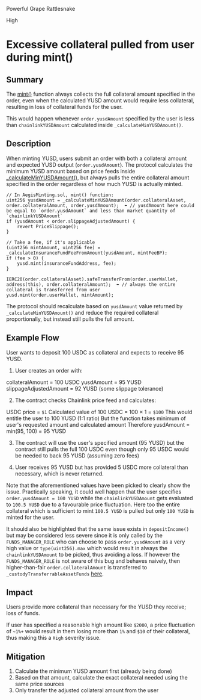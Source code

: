 Powerful Grape Rattlesnake

High

# Excessive collateral pulled from user during mint()

## Summary
The [mint()](https://github.com/sherlock-audit/2025-04-aegis-op-grant/blob/main/aegis-contracts/contracts/AegisMinting.sol#L265) function always collects the full collateral amount specified in the order, even when the calculated YUSD amount would require less collateral, resulting in loss of collateral funds for the user.

This would happen whenever `order.yusdAmount` specified by the user is less than `chainlinkYUSDAmount` calculated inside `_calculateMinYUSDAmount()`.

## Description
When minting YUSD, users submit an order with both a collateral amount and expected YUSD output (`order.yusdAmount`). The protocol calculates the minimum YUSD amount based on price feeds inside [_calculateMinYUSDAmount()](https://github.com/sherlock-audit/2025-04-aegis-op-grant/blob/main/aegis-contracts/contracts/AegisMinting.sol#L748), but always pulls the entire collateral amount specified in the order regardless of how much YUSD is actually minted.

```solidity
// In AegisMinting.sol, mint() function:
uint256 yusdAmount = _calculateMinYUSDAmount(order.collateralAsset, order.collateralAmount, order.yusdAmount);  ⬅️ // yusdAmount here could be equal to `order.yusdAmount` and less than market quantity of `chainlinkYUSDAmount`
if (yusdAmount < order.slippageAdjustedAmount) {
    revert PriceSlippage();
}

// Take a fee, if it's applicable
(uint256 mintAmount, uint256 fee) = _calculateInsuranceFundFeeFromAmount(yusdAmount, mintFeeBP);
if (fee > 0) {
    yusd.mint(insuranceFundAddress, fee);
}

IERC20(order.collateralAsset).safeTransferFrom(order.userWallet, address(this), order.collateralAmount);  ⬅️ // always the entire collateral is transferred from user
yusd.mint(order.userWallet, mintAmount);
```

The protocol should recalculate based on `yusdAmount` value returned by `_calculateMinYUSDAmount()` and reduce the required collateral proportionally, but instead still pulls the full amount.

## Example Flow
User wants to deposit 100 USDC as collateral and expects to receive 95 YUSD.

1. User creates an order with:

collateralAmount = 100 USDC
yusdAmount = 95 YUSD
slippageAdjustedAmount = 92 YUSD (some slippage tolerance)

2. The contract checks Chainlink price feed and calculates:

USDC price = `$1`
Calculated value of 100 USDC = 100 × 1 = `$100`
This would entitle the user to 100 YUSD (1:1 ratio)
But the function takes minimum of user's requested amount and calculated amount
Therefore yusdAmount = min(95, 100) = 95 YUSD

3. The contract will use the user's specified amount (95 YUSD) but the contract still pulls the full 100 USDC even though only 95 USDC would be needed to back 95 YUSD (assuming zero fees)

4. User receives 95 YUSD but has provided 5 USDC more collateral than necessary, which is never returned.

Note that the aforementioned values have been picked to clearly show the issue. Practically speaking, it could well happen that the user specifies `order.yusdAmount = 100 YUSD` while the `chainlinkYUSDAmount` gets evaluated to `100.5 YUSD` due to a favourable price fluctuation. Here too the entire collateral which is sufficient to mint `100.5 YUSD` is pulled but only `100 YUSD` is minted for the user.

It should also be highlighted that the same issue exists in `depositIncome()` but may be considered less severe since it is only called by the `FUNDS_MANAGER_ROLE` who can choose to pass `order.yusdAmount` as a very high value or `type(uint256).max` which would result in always the `chainlinkYUSDAmount` to be picked, thus avoiding a loss. If however the `FUNDS_MANAGER_ROLE` is not aware of this bug and behaves naively, then higher-than-fair `order.collateralAmount` is transferred to `_custodyTransferrableAssetFunds` [here](https://github.com/sherlock-audit/2025-04-aegis-op-grant/blob/main/aegis-contracts/contracts/AegisMinting.sol#L414).

## Impact
Users provide more collateral than necessary for the YUSD they receive; loss of funds.

If user has specified a reasonable high amount like `$2000`, a price fluctuation of `~1%+` would result in them losing more than `1%` and `$10` of their collateral, thus making this a `High` severity issue.

## Mitigation
1. Calculate the minimum YUSD amount first (already being done)
2. Based on that amount, calculate the exact collateral needed using the same price sources
3. Only transfer the adjusted collateral amount from the user